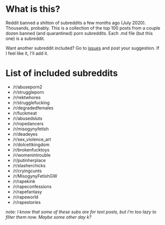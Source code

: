 # What is this?

Reddit banned a shitton of subreddits a few months ago (July 2020). Thousands, probably. This is a collection of the top 100 posts from a couple dozen banned (and quarantined) porn subreddits. Each .md file (but this one) is a subreddit.

Want another subreddit included? Go to [issues](https://github.com/Grapenormous/top-posts-from-banned-hardporn-subs/issues) and post your suggestion. If I feel like it, I'll add it.

# List of included subreddits

* /r/abuseporn2
* /r/struggleporn
* /r/rektwhores
* /r/strugglefucking
* /r/degradedfemales
* /r/fuckmeat
* /r/abusedsluts
* /r/ropedancers
* /r/misogynyfetish
* /r/deadeyes
* /r/sex_violence_art
* /r/dolcettkingdom
* /r/brokenfucktoys
* /r/womenintrouble
* /r/putinherplace
* /r/slasherchicks
* /r/cryingcunts
* /r/MisogynyFetishGW
* /r/rapekink
* /r/rapeconfessions
* /r/rapefantasy
* /r/rapeworld
* /r/rapestories

*note: I know that some of these subs are for text posts, but I'm too lazy to filter them now. Maybe some other day k?*

